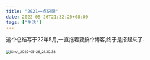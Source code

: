 ```yaml
---
title: "2021一点记录"
date: 2022-05-26T21:32:20+08:00
tags: ["生活"]
---
```


这个总结写于22年5月,一直拖着要搞个博客,终于是搭起来了.

​			<img src="http://inksnw.asuscomm.com:3001/blog/iShot_2022-05-26_21.30.38.jpg" alt="iShot_2022-05-26_21.30.38" style="zoom: 67%;" />
